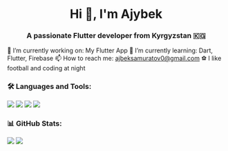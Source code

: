 

<h1 align="center">Hi 👋, I'm Ajybek</h1>
<h3 align="center">A passionate Flutter developer from Kyrgyzstan 🇰🇬</h3>
 
   🔭 I’m currently working on: My Flutter App
   🌱 I’m currently learning: Dart, Flutter, Firebase
   📫 How to reach me: ajbeksamuratov0@gmail.com
   ⚽ I like football and coding at night



<h3>🛠️ Languages and Tools:</h3>
<p>
  <img src="https://img.shields.io/badge/Dart-blue?logo=dart&logoColor=white" />
  <img src="https://img.shields.io/badge/Flutter-blue?logo=flutter&logoColor=white" />
  <img src="https://img.shields.io/badge/Firebase-yellow?logo=firebase&logoColor=black" />
  <img src="https://img.shields.io/badge/VSCode-007ACC?logo=visual-studio-code&logoColor=white" />
</p>

<h3>📊 GitHub Stats:</h3>
<p>
  <img src="https://github-readme-stats.vercel.app/api?username=ajyyyb&show_icons=true&theme=dark" />
  <img src="https://github-readme-stats.vercel.app/api/top-langs/?username=ajyyyb&layout=compact&theme=dark" />
</p>
